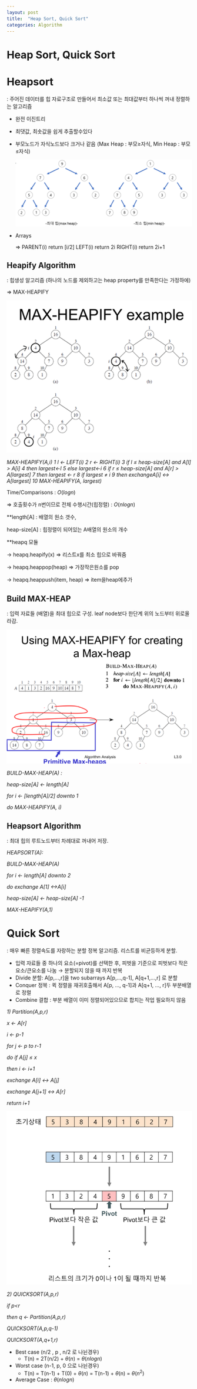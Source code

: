 ```yaml
---
layout: post
title:  "Heap Sort, Quick Sort"
categories: Algorithm
---
```


# Heap Sort, Quick Sort

# Heapsort

: 주어진 데이터를 힙 자료구조로 만들어서 최소값 또는 최대값부터 하나씩 꺼내 정렬하는 알고리즘

- 완전 이진트리
- 최댓값, 최솟값을 쉽게 추출할수있다
- 부모노드가 자식노드보다 크거나 같음 (Max Heap : 부모≥자식, Min Heap : 부모≤자식)
    
    ![Untitled](/public/img/Algorithm/Untitled.png)
    

- Arrays
    
    ⇒ PARENT(i)
    	return [i/2]
        LEFT(i)
    	return 2i
        RIGHT(i)
    	return 2i+1	
    

## Heapify Algorithm

: 힙생성 알고리즘 (하나의 노드를 제외하고는 heap property를 만족한다는 가정하에) 

⇒ MAX-HEAPIFY

![6A70F12B-E1D3-4B3A-BFAB-6FB83DB94203.jpeg](/public/img/Algorithm/6A70F12B-E1D3-4B3A-BFAB-6FB83DB94203.jpeg)

<Pseudocode>

*MAX-HEAPIFY(A,i)
1	l ← LEFT(i)
2	r ← RIGHT(i)
3	if l ≤ heap-size[A] and A[l] > A[i]
4		then largest←l
5		else largest←i
6	if r ≤ heap-size[A] and A[r] > A[largest]
7		then largest ← r
8	if largest ≠ i
9		then exchangeA[i] <-> A[largest]
10			MAX-HEAPIFY(A, largest)*

Time/Comparisons : $O(logn)$

⇒ 호출횟수가 n번이므로 전체 수행시간(힙정렬) : $O(nlogn)$ 

**length[A] : 배열의 원소 갯수,

  heap-size[A] : 힙정렬이 되어있는 A배열의 원소의 개수

**heapq 모듈 

→ heapq.heapify(x) ⇒ 리스트x를 최소 힙으로 바꿔줌

→ heapq.heappop(heap) ⇒ 가장작은원소를 pop

→ heapq.heappush(item, heap) ⇒ item을heap에추가

## Build MAX-HEAP

: 입력 자료들 (배열)을 최대 힙으로 구성. leaf node보다 한단계 위의 노드부터 위로올라감.

![C0143A3E-48F5-439B-93E1-73BAAF68FDD9.jpeg](/public/img/Algorithm/C0143A3E-48F5-439B-93E1-73BAAF68FDD9.jpeg)

*BUILD-MAX-HEAP(A) :*

*heap-size[A] ← length[A]*

*for i ← [length[A]/2] downto 1*

*do MAX-HEAPIFY(A, i)*

## Heapsort Algorithm

: 최대 힙의 루트노드부터 차례대로 꺼내어 저장. 

*HEAPSORT(A):*

*BUILD-MAX-HEAP(A)*

*for i ← length[A] downto 2*

*do exchange A[1] <->A[i]*

*heap-size[A] ← heap-size[A] -1*

*MAX-HEAPIFY(A,1)*

# Quick Sort

: 매우 빠른 정렬속도를 자랑하는 분할 정복 알고리즘. 리스트를 비균등하게 분할.

- 입력 자료들 중 하나의 요소(=pivot)를 선택한 후, 피벗을 기준으로 피벗보다 작은요소/큰요소를 나눔 → 분할되지 않을 때 까지 반복
- Divide 분할: A[p,...,r]을 two subarrays A[p,...,q-1], A[q+1,...,r] 로 분할
- Conquer 정복 : 퀵 정렬을 재귀호출해서 A[p, ..., q-1]과 A[q+1, ..., r]두 부분배열로 정렬
- Combine 결합 : 부분 배열이 이미 정렬되어있으므로 합치는 작업 필요하지 않음

<Pseudocode>

*1) Partition(A,p,r)*

*x ← A[r]*

*i ← p-1*

*for j ← p to r-1*

*do if A[j] ≤ x*

*then i ← i+1*

*exchange A[i] <-> A[j]*

*exchange A[j+1] <-> A[r]*

*return i+1*

![Untitled](/public/img/Algorithm/Untitled%201.png)

*2) QUICKSORT(A,p,r)*

*if p<r*

*then q ← Partition(A,p,r)*

*QUICKSORT(A,p,q-1)*

*QUICKSORT(A,q+1,r)*

- Best case (n/2 , p , n/2 로 나뉜경우)
    - T(n) = 2T(n/2) + $\theta(n)$ = $\theta(nlogn)$
- Worst case (n-1, p, 0 으로 나뉜경우)
    - T(n) = T(n-1) + T(0) + $\theta(n)$ = T(n-1) + $\theta$(n) = $\theta(n^2)$
- Average Case : $\theta(nlogn)$